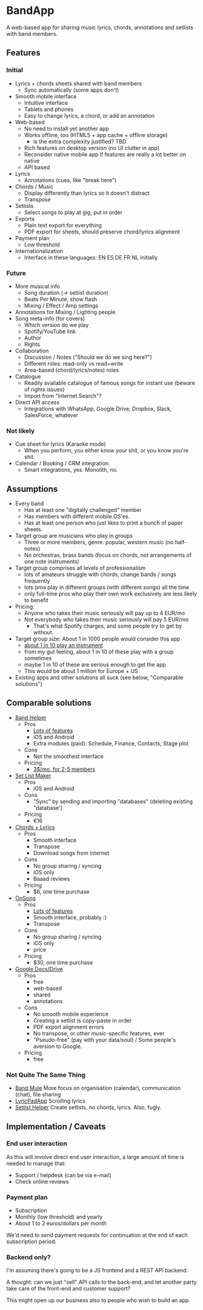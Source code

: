 # BandApp

A web-based app for sharing music lyrics, chords, annotations and setlists with band members.


## Features

### Initial

- Lyrics + chords sheets shared with band members
    * Sync automatically (some apps don't)
- Smooth mobile interface
    * Intuitive interface
    * Tablets and phones
    * Easy to change lyrics, a chord, or add an annotation
- Web-based
    * No need to install yet another app
    * Works offline, too (HTML5 + app cache + offline storage)
        - is the extra complexity justified? TBD
    * Rich features on desktop version (no UI clutter in app)
    * Reconsider native mobile app if features are really a lot better on native
    * API based
- Lyrics
    * Annotations (cues, like "break here")
- Chords / Music
    * Display differently than lyrics so it doesn't distract
    * Transpose
- Setlists
    * Select songs to play at gig, put in order
- Exports
    * Plain text export for everything
    * PDF export for sheets, should preserve chord/lyrics alignment
- Payment plan
    * Low threshold
- Internationalization
    * Interface in these languages: EN ES DE FR NL initially


### Future

- More musical info
    * Song duration (-> setlist duration)
    * Beats Per Minute, show flash
    * Mixing / Effect / Amp settings
- Annotations for Mixing / Lighting people
- Song meta-info (for covers)
    * Which version do we play
    * Spotify/YouTube link
    * Author
    * Rights
- Collaboration
    * Discussion / Notes ("Should we do we sing here?")
    * Different roles: read-only vs read+write
    * Area-based (chord/lyrics/notes) roles
- Catalogue
    * Readily available catalogue of famous songs for instant use (beware of rights issues)
    * Import from "Internet Search"?
- Direct API access
    * Integrations with WhatsApp, Google Drive, Dropbox, Slack, SalesForce, whatever


### Not likely

- Cue sheet for lyrics (Karaoke mode)
    * When you perform, you either know your shit, or you know you're shit.
- Calendar / Booking / CRM integration.
    * Smart integrations, yes. Monolith, no.


## Assumptions

- Every band
    * Has at least one "digitally challenged" member
    * Has members with different mobile OS'es.
    * Has at least one person who just likes to print a bunch of paper sheets.
- Target group are musicians who play in groups
    * Three or more members, genre: popular, western music (no half-notes)
    * No orchestras, brass bands (focus on chords, not arrangements of one note instruments)
- Target group comprises all levels of professionalism
    * lots of amateurs struggle with chords, change bands / songs frequently
    * lots pros play in different groups (with different songs) all the time
    * only full-time pros who play their own work exclusively are less likely to benefit
- Pricing:
    * Anyone who takes their music seriously will pay up to 4 EUR/mo
    * Not everybody who takes their music seriously will pay 5 EUR/mo
        - That's what Spotify charges, and some people try to get by without.
- Target group size: About 1 in 1000 people would consider this app
    * [about 1 in 10 play an instrument](https://www.statista.com/statistics/192834/people-playing-a-musical-instrument-in-the-us/)
    * from my gut feeling, about 1 in 10 of these play with a group sometimes
    * maybe 1 in 10 of these are serious enough to get the app
    * This would be about 1 million for Europe + US
- Existing apps and other solutions all suck (see below, "Comparable solutions")


## Comparable solutions

- [Band Helper](http://www.bandhelper.com/)
    * Pros
        + [Lots of features](http://www.bandhelper.com/main/features.html)
        + iOS and Android
        + Extra modules (paid): Schedule, Finance, Contacts, Stage plot
    * Cons
        - Not the smoothest interface
    * Pricing
        - [3$/mo. for 2-5 members](http://www.bandhelper.com/main/pricing.html)
- [Set List Maker](http://www.arlomedia.com/apps/setlistmaker/main/home.html)
    * Pros
        + iOS and Android
    * Cons
        - "Sync" by sending and importing "databases" (deleting existing "database')
    * Pricing
        - &euro;16
- [Chords + Lyrics](http://www.chordsandlyricsapp.com/)
    * Pros
        + Smooth interface
        + Transpose
        + Download songs from internet
    * Cons
        - No group sharing / syncing
        - iOS only
        - Baaad reviews
    * Pricing
        - $6, one time purchase
- [OnSong](https://onsongapp.com/)
    * Pros
        + [Lots of features](https://onsongapp.com/docs/features/)
        + Smooth interface, probably :)
        + Transpose
    * Cons
        - No group sharing / syncing
        - iOS only
        - price
    * Pricing
        - $30, one time purchase
- [Google Docs/Drive](https://docs.google.com/)
    * Pros
        + free
        + web-based
        + shared
        + annotations
    * Cons
        - No smooth mobile experience
        - Creating a setlist is copy-paste in order
        - PDF export alignment errors
        - No transpose, or other music-specific features, ever
        - "Pseudo-free" (pay with your data/soul) / Some people's aversion to Google.
    * Pricing
        - free


### Not Quite The Same Thing

- [Band Mule](https://www.bandmule.com/) More focus on organisation (calendar), communication (chat), file sharing
- [LyricPadApp](http://www.lyricpadapps.com/) Scrolling lyrics
- [Setlist Helper](http://www.setlisthelper.com/) Create setlists, no chords, lyrics. Also, fugly.


## Implementation / Caveats


### End user interaction

As this will involve direct end user interaction, a large amount of time is needed to manage that:

- Support / helpdesk (can be via e-mail)
- Check online reviews


### Payment plan

- Subscription
- Monthly (low threshold) and yearly
- About 1 to 2 euros/dollars per month

We'd need to send payment requests for continuation at the end of each subscription period.


### Backend only?

I'm assuming there's going to be a JS frontend and a REST API backend.

A thought: can we just "sell" API calls to the back-end, and let another party
take care of the front-end and customer support?

This might open up our business also to people who wish to build an app.
